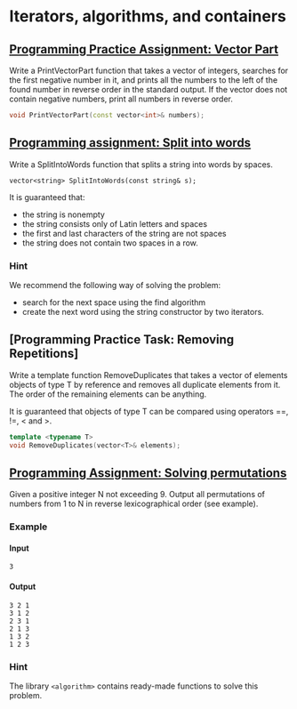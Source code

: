 # Iterators, algorithms, and containers

## [Programming Practice Assignment: Vector Part](1_vector_part)

Write a PrintVectorPart function that takes a vector of integers, searches for the first negative number in it, and prints all the numbers to the left of the found number in reverse order in the standard output. If the vector does not contain negative numbers, print all numbers in reverse order.

```cpp
void PrintVectorPart(const vector<int>& numbers);
```

## [Programming assignment: Split into words](2_split_into_words)

Write a SplitIntoWords function that splits a string into words by spaces.

```cpp.
vector<string> SplitIntoWords(const string& s);
```

It is guaranteed that:

* the string is nonempty
* the string consists only of Latin letters and spaces
* the first and last characters of the string are not spaces
* the string does not contain two spaces in a row.

### Hint

We recommend the following way of solving the problem:

* search for the next space using the find algorithm
* create the next word using the string constructor by two iterators.

## [Programming Practice Task: Removing Repetitions]

Write a template function RemoveDuplicates that takes a vector of elements objects of type T by reference and removes all duplicate elements from it. The order of the remaining elements can be anything.

It is guaranteed that objects of type T can be compared using operators ==, !=, < and >.

```cpp
template <typename T>
void RemoveDuplicates(vector<T>& elements);
```

## [Programming Assignment: Solving permutations](4_solving_permutations)

Given a positive integer N not exceeding 9. Output all permutations of numbers from 1 to N in reverse lexicographical order (see example).

### Example

#### Input

```commandline
3
```

#### Output

```commandline
3 2 1
3 1 2
2 3 1
2 1 3
1 3 2
1 2 3
```

### Hint

The library ```<algorithm>``` contains ready-made functions to solve this problem.
